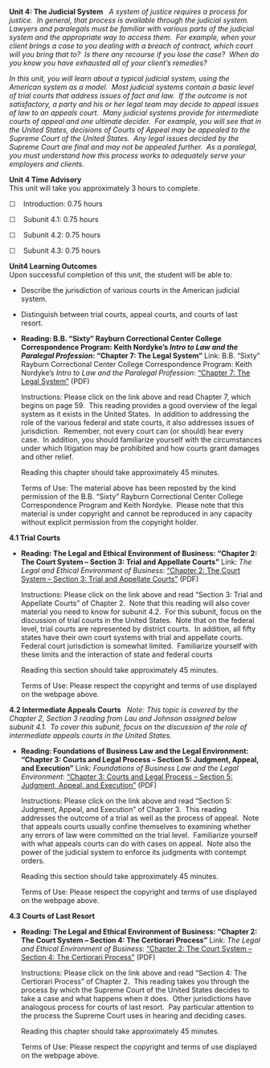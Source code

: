 **Unit 4: The Judicial System** <span id="4"></span> 
*A system of justice requires a process for justice.  In general, that
process is available through the judicial system.  Lawyers and
paralegals must be familiar with various parts of the judicial system
and the appropriate way to access them.  For example, when your client
brings a case to you dealing with a breach of contract, which court will
you bring that to?  Is there any recourse if you lose the case?  When do
you know you have exhausted all of your client’s remedies?*  
  
 *In this unit, you will learn about a typical judicial system, using
the American system as a model.  Most judicial systems contain a basic
level of trial courts that address issues of fact and law.  If the
outcome is not satisfactory, a party and his or her legal team may
decide to appeal issues of law to an appeals court.  Many judicial
systems provide for intermediate courts of appeal and one ultimate
decider.  For example, you will see that in the United States, decisions
of Courts of Appeal may be appealed to the Supreme Court of the United
States.  Any legal issues decided by the Supreme Court are final and may
not be appealed further.  As a paralegal, you must understand how this
process works to adequately serve your employers and clients.*

**Unit 4 Time Advisory**  
This unit will take you approximately 3 hours to complete.  
  
 ☐    Introduction: 0.75 hours  
  
 ☐    Subunit 4.1: 0.75 hours  
  
 ☐    Subunit 4.2: 0.75 hours  
  
 ☐    Subunit 4.3: 0.75 hours

**Unit4 Learning Outcomes**  
Upon successful completion of this unit, the student will be able to:
-   Describe the jurisdiction of various courts in the American judicial
    system.
-   Distinguish between trial courts, appeal courts, and courts of last
    resort. 

-   **Reading: B.B. “Sixty” Rayburn Correctional Center College
    Correspondence Program: Keith Nordyke’s *Intro to Law and the
    Paralegal Profession*: “Chapter 7: The Legal System”**
    Link: B.B. “Sixty” Rayburn Correctional Center College
    Correspondence Program: Keith Nordyke’s *Intro to Law and the
    Paralegal Profession*: [“Chapter 7: The Legal
    System”](https://resources.saylor.org/wwwresources/archived/site/wp-content/uploads/2013/02/PRDV301-IntroToLawandtheParalegalProfession.pdf)
    (PDF)  
      
     Instructions: Please click on the link above and read Chapter 7,
    which begins on page 59.  This reading provides a good overview of
    the legal system as it exists in the United States.  In addition to
    addressing the role of the various federal and state courts, it also
    addresses issues of jurisdiction.  Remember, not every court can (or
    should) hear every case.  In addition, you should familiarize
    yourself with the circumstances under which litigation may be
    prohibited and how courts grant damages and other relief.  
      
     Reading this chapter should take approximately 45 minutes.  
      
     Terms of Use: The material above has been reposted by the kind
    permission of the B.B. “Sixty” Rayburn Correctional Center College
    Correspondence Program and Keith Nordyke.  Please note that this
    material is under copyright and cannot be reproduced in any capacity
    without explicit permission from the copyright holder.

**4.1 Trial Courts** <span id="4.1"></span> 
-   **Reading: The Legal and Ethical Environment of Business: “Chapter
    2: The Court System – Section 3: Trial and Appellate Courts”**
    Link: *The Legal and Ethical Environment of Business*: [“Chapter 2:
    The Court System – Section 3: Trial and Appellate
    Courts”](https://resources.saylor.org/wwwresources/archived/site/wp-content/uploads/2012/10/PRDV301-4.1.pdf)
    (PDF)  
      
     Instructions: Please click on the link above and read “Section 3:
    Trial and Appellate Courts” of Chapter 2.  Note that this reading
    will also cover material you need to know for subunit 4.2.  For this
    subunit, focus on the discussion of trial courts in the United
    States.  Note that on the federal level, trial courts are
    represented by district courts.  In addition, all fifty states have
    their own court systems with trial and appellate courts.  Federal
    court jurisdiction is somewhat limited.  Familiarize yourself with
    these limits and the interaction of state and federal courts  
      
     Reading this section should take approximately 45 minutes.  
      
     Terms of Use: Please respect the copyright and terms of use
    displayed on the webpage above.

**4.2 Intermediate Appeals Courts** <span id="4.2"></span> 
*Note: This topic is covered by the Chapter 2, Section 3 reading from
Lau and Johnson assigned below subunit 4.1.  To cover this subunit,
focus on the discussion of the role of intermediate appeals courts in
the United States.*

-   **Reading: Foundations of Business Law and the Legal Environment:
    “Chapter 3: Courts and Legal Process – Section 5: Judgment, Appeal,
    and Execution”**
    Link: *Foundations of* *Business Law and the Legal Environment*:
    [“Chapter 3: Courts and Legal Process – Section 5: Judgment, Appeal,
    and
    Execution”](https://resources.saylor.org/wwwresources/archived/site/wp-content/uploads/2012/10/PRDV301-4.2.pdf)
    (PDF)  
      
     Instructions: Please click on the link above and read “Section 5:
    Judgment, Appeal, and Execution” of Chapter 3.  This reading
    addresses the outcome of a trial as well as the process of appeal. 
    Note that appeals courts usually confine themselves to examining
    whether any errors of law were committed on the trial level. 
    Familiarize yourself with what appeals courts can do with cases on
    appeal.  Note also the power of the judicial system to enforce its
    judgments with contempt orders.  
      
     Reading this section should take approximately 45 minutes.  
      
     Terms of Use: Please respect the copyright and terms of use
    displayed on the webpage above.

**4.3 Courts of Last Resort** <span id="4.3"></span> 
-   **Reading: The Legal and Ethical Environment of Business: “Chapter
    2: The Court System – Section 4: The Certiorari Process”**
    Link: *The Legal and Ethical Environment of Business*: [“Chapter 2:
    The Court System – Section 4: The Certiorari
    Process”](https://resources.saylor.org/wwwresources/archived/site/wp-content/uploads/2012/10/PRDV301-4.3.pdf)
    (PDF)  
      
     Instructions: Please click on the link above and read “Section 4:
    The Certiorari Process” of Chapter 2.  This reading takes you
    through the process by which the Supreme Court of the United States
    decides to take a case and what happens when it does.  Other
    jurisdictions have analogous process for courts of last resort.  Pay
    particular attention to the process the Supreme Court uses in
    hearing and deciding cases.  
      
     Reading this chapter should take approximately 45 minutes.  
      
     Terms of Use: Please respect the copyright and terms of use
    displayed on the webpage above.


